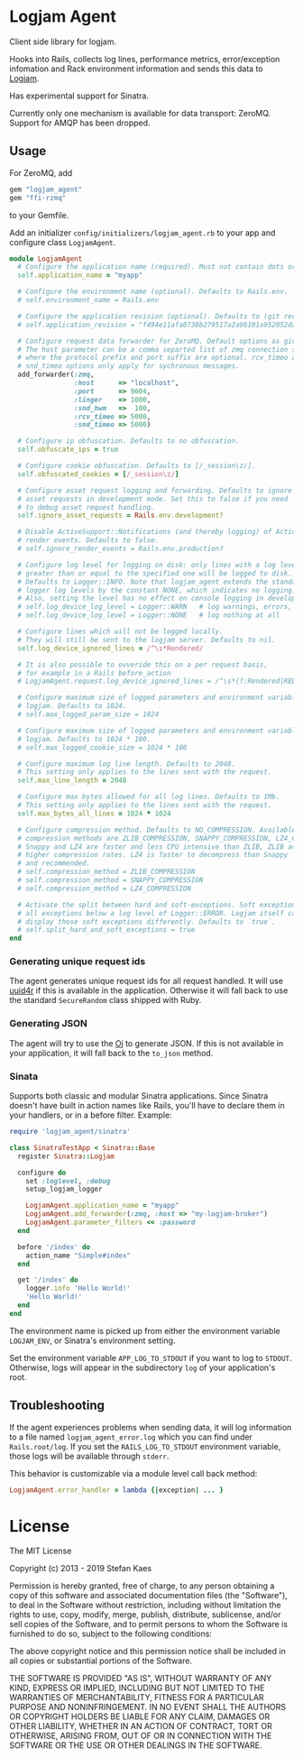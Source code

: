 # Logjam Agent

Client side library for logjam.

Hooks into Rails, collects log lines, performance metrics, error/exception infomation and Rack
environment information and sends this data to [Logjam](https://github.com/skaes/logjam_app).

Has experimental support for Sinatra.

Currently only one mechanism is available for data transport:
ZeroMQ. Support for AMQP has been dropped.

## Usage

For ZeroMQ, add

```ruby
gem "logjam_agent"
gem "ffi-rzmq"
```

to your Gemfile.

Add an initializer `config/initializers/logjam_agent.rb` to your app
and configure class `LogjamAgent`.

```ruby
module LogjamAgent
  # Configure the application name (required). Must not contain dots or hyphens.
  self.application_name = "myapp"

  # Configure the environment name (optional). Defaults to Rails.env.
  # self.environment_name = Rails.env

  # Configure the application revision (optional). Defaults to (git rev-parse HEAD).
  # self.application_revision = "f494e11afa0738b279517a2a96101a952052da5d"

  # Configure request data forwarder for ZeroMQ. Default options as given below.
  # The host parameter can be a comma separted list of zmq connection specifictions,
  # where the protocol prefix and port suffix are optional. rcv_timeo and
  # snd_timeo options only apply for sychronous messages.
  add_forwarder(:zmq,
                :host      => "localhost",
                :port      => 9604,
                :linger    => 1000,
                :snd_hwm   =>  100,
                :rcv_timeo => 5000,
                :snd_timeo => 5000)

  # Configure ip obfuscation. Defaults to no obfuscation.
  self.obfuscate_ips = true

  # Configure cookie obfuscation. Defaults to [/_session\z/].
  self.obfuscated_cookies = [/_session\z/]

  # Configure asset request logging and forwarding. Defaults to ignore
  # asset requests in development mode. Set this to false if you need
  # to debug asset request handling.
  self.ignore_asset_requests = Rails.env.development?

  # Disable ActiveSupport::Notifications (and thereby logging) of ActionView
  # render events. Defaults to false.
  # self.ignore_render_events = Rails.env.production?

  # Configure log level for logging on disk: only lines with a log level
  # greater than or equal to the specified one will be logged to disk.
  # Defaults to Logger::INFO. Note that logjam_agent extends the standard
  # logger log levels by the constant NONE, which indicates no logging.
  # Also, setting the level has no effect on console logging in development.
  # self.log_device_log_level = Logger::WARN   # log warnings, errors, fatals and unknown log messages
  # self.log_device_log_level = Logger::NONE   # log nothing at all

  # Configure lines which will not be logged locally.
  # They will still be sent to the logjam server. Defaults to nil.
  self.log_device_ignored_lines = /^\s*Rendered/

  # It is also possible to ovveride this on a per request basis,
  # for example in a Rails before_action
  # LogjamAgent.request.log_device_ignored_lines = /^\s*(?:Rendered|REDIS)/

  # Configure maximum size of logged parameters and environment variables sent to
  # logjam. Defaults to 1024.
  # self.max_logged_param_size = 1024

  # Configure maximum size of logged parameters and environment variables sent to
  # logjam. Defaults to 1024 * 100.
  # self.max_logged_cookie_size = 1024 * 100

  # Configure maximum log line length. Defaults to 2048.
  # This setting only applies to the lines sent with the request.
  self.max_line_length = 2048

  # Configure max bytes allowed for all log lines. Defaults to 1Mb.
  # This setting only applies to the lines sent with the request.
  self.max_bytes_all_lines = 1024 * 1024

  # Configure compression method. Defaults to NO_COMPRESSION. Available
  # compression methods are ZLIB_COMPRESSION, SNAPPY_COMPRESSION, LZ4_COMPRESSION.
  # Snappy and LZ4 are faster and less CPU intensive than ZLIB, ZLIB achieves
  # higher compression rates. LZ4 is faster to decompress than Snappy
  # and recommended.
  # self.compression_method = ZLIB_COMPRESSION
  # self.compression_method = SNAPPY_COMPRESSION
  # self.compression_method = LZ4_COMPRESSION

  # Activate the split between hard and soft-exceptions. Soft exceptions are
  # all exceptions below a log level of Logger::ERROR. Logjam itself can then
  # display those soft exceptions differently. Defaults to `true`.
  # self.split_hard_and_soft_exceptions = true
end
```

### Generating unique request ids

The agent generates unique request ids for all request handled. It
will use [uuid4r](https://github.com/skaes/uuid4r) if this is
available in the application. Otherwise it will fall back to use the
standard `SecureRandom` class shipped with Ruby.

### Generating JSON

The agent will try to use the [Oj](https://github.com/ohler55/oj) to
generate JSON. If this is not available in your application, it will
fall back to the `to_json` method.


### Sinata

Supports both classic and modular Sinatra applications. Since Sinatra doesn't have built
in action names like Rails, you'll have to declare them in your handlers, or in a before
filter. Example:

```ruby
require 'logjam_agent/sinatra'

class SinatraTestApp < Sinatra::Base
  register Sinatra::Logjam

  configure do
    set :loglevel, :debug
    setup_logjam_logger

    LogjamAgent.application_name = "myapp"
    LogjamAgent.add_forwarder(:zmq, :host => "my-logjam-broker")
    LogjamAgent.parameter_filters << :password
  end

  before '/index' do
    action_name "Simple#index"
  end

  get '/index' do
    logger.info 'Hello World!'
    'Hello World!'
  end
end
```

The environment name is picked up from either the environment variable `LOGJAM_ENV`, or
Sinatra's environment setting.

Set the environment variable `APP_LOG_TO_STDOUT` if you want to log to `STDOUT`.
Otherwise, logs will appear in the subdirectory `log` of your application's root.


## Troubleshooting

If the agent experiences problems when sending data, it will log information to a file named
`logjam_agent_error.log` which you can find under `Rails.root/log`.
If you set the `RAILS_LOG_TO_STDOUT` environment variable, those logs will be available through `stderr`.

This behavior is customizable via a module level call back method:

```ruby
LogjamAgent.error_handler = lambda {|exception| ... }
```

# License

The MIT License

Copyright (c) 2013 - 2019 Stefan Kaes

Permission is hereby granted, free of charge, to any person obtaining a copy
of this software and associated documentation files (the "Software"), to deal
in the Software without restriction, including without limitation the rights
to use, copy, modify, merge, publish, distribute, sublicense, and/or sell
copies of the Software, and to permit persons to whom the Software is
furnished to do so, subject to the following conditions:

The above copyright notice and this permission notice shall be included in
all copies or substantial portions of the Software.

THE SOFTWARE IS PROVIDED "AS IS", WITHOUT WARRANTY OF ANY KIND, EXPRESS OR
IMPLIED, INCLUDING BUT NOT LIMITED TO THE WARRANTIES OF MERCHANTABILITY,
FITNESS FOR A PARTICULAR PURPOSE AND NONINFRINGEMENT. IN NO EVENT SHALL THE
AUTHORS OR COPYRIGHT HOLDERS BE LIABLE FOR ANY CLAIM, DAMAGES OR OTHER
LIABILITY, WHETHER IN AN ACTION OF CONTRACT, TORT OR OTHERWISE, ARISING FROM,
OUT OF OR IN CONNECTION WITH THE SOFTWARE OR THE USE OR OTHER DEALINGS IN
THE SOFTWARE.
